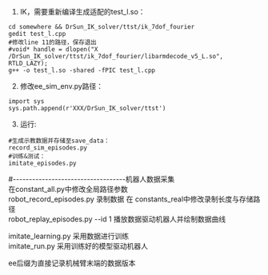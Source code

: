 1. IK，需要重新编译生成适配的test_l.so：
```
cd somewhere && DrSun_IK_solver/ttst/ik_7dof_fourier
gedit test_l.cpp
#修改line 11的路径，保存退出
#void* handle = dlopen("X /DrSun_IK_solver/ttst/ik_7dof_fourier/libarmdecode_v5_L.so", RTLD_LAZY);
g++ -o test_l.so -shared -fPIC test_l.cpp
```
2. 修改ee_sim_env.py路径：
```
import sys
sys.path.append(r'XXX/DrSun_IK_solver/ttst')
```
3. 运行:
```
#生成示教数据并存储至save_data：
record_sim_episodes.py
#训练&测试：
imitate_episodes.py
```

#-----------------------------------机器人数据采集<br>
在constant_all.py中修改全局路径参数<br>
robot_record_episodes.py  录制数据  在 constants_real中修改录制长度与存储路径<br>
robot_replay_episodes.py --id 1 播放数据驱动机器人并绘制数据曲线<br>

imitate_learning.py 采用数据进行训练<br>
imitate_run.py 采用训练好的模型驱动机器人<br>

ee后缀为直接记录机械臂末端的数据版本<br>